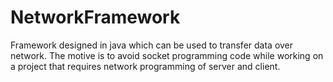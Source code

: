 # NetworkFramework
Framework designed in java which can be used to transfer data over network. The motive is to avoid socket programming code while working on a project that requires network programming of server and client.

